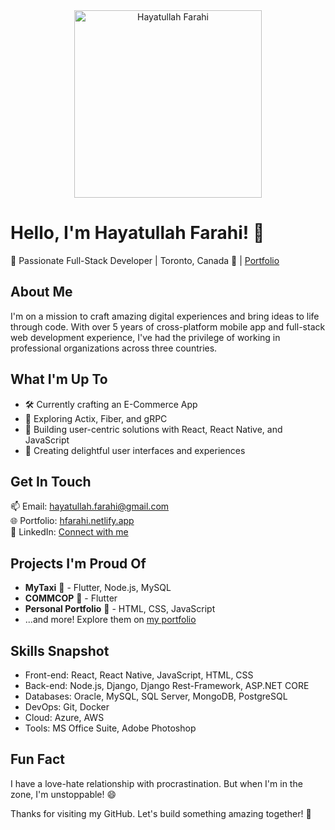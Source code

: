<div align="center">
  <img src="https://media.licdn.com/dms/image/D4D03AQGZMictqzvhew/profile-displayphoto-shrink_200_200/0/1685639869032?e=1699488000&v=beta&t=gUxDZOXJt_RigeTv5B-_6YmuQGfkLV8_Dq4TN9TH5uE" alt="Hayatullah Farahi" width="300" height="300" />
</div>

# Hello, I'm Hayatullah Farahi! 👋

🌟 Passionate Full-Stack Developer | Toronto, Canada 🏡 | [Portfolio](https://hfarahi.netlify.app/)

## About Me
I'm on a mission to craft amazing digital experiences and bring ideas to life through code. With over 5 years of cross-platform mobile app and full-stack web development experience, I've had the privilege of working in professional organizations across three countries.

## What I'm Up To
- 🛠️ Currently crafting an E-Commerce App
- 🌱 Exploring Actix, Fiber, and gRPC
- 🚀 Building user-centric solutions with React, React Native, and JavaScript
- 🎨 Creating delightful user interfaces and experiences

## Get In Touch
📫 Email: [hayatullah.farahi@gmail.com](mailto:hayatullah.farahi@gmail.com)  
🌐 Portfolio: [hfarahi.netlify.app](https://hfarahi.netlify.app/)  
👔 LinkedIn: [Connect with me](https://www.linkedin.com/in/hayatullah-farahi/)

## Projects I'm Proud Of
- **MyTaxi** 🚖 - Flutter, Node.js, MySQL
- **COMMCOP** 🚓 - Flutter
- **Personal Portfolio** 💼 - HTML, CSS, JavaScript
- ...and more! Explore them on [my portfolio](https://hfarahi.netlify.app/)

## Skills Snapshot
- Front-end: React, React Native, JavaScript, HTML, CSS
- Back-end: Node.js, Django, Django Rest-Framework, ASP.NET CORE
- Databases: Oracle, MySQL, SQL Server, MongoDB, PostgreSQL
- DevOps: Git, Docker
- Cloud: Azure, AWS
- Tools: MS Office Suite, Adobe Photoshop

## Fun Fact
I have a love-hate relationship with procrastination. But when I'm in the zone, I'm unstoppable! 😄

Thanks for visiting my GitHub. Let's build something amazing together! 🚀
